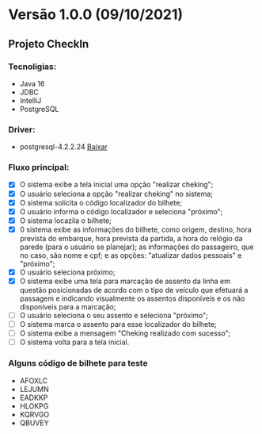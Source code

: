 # Versão 1.0.0 (09/10/2021)

## Projeto CheckIn

### Tecnoligias:

* Java 16
* JDBC
* IntelliJ
* PostgreSQL

### Driver:
- postgresql-4.2.2.24 [Baixar](https://jdbc.postgresql.org/download.html)

### Fluxo principal:

- [X] O sistema exibe a tela inicial uma opção "realizar cheking";
- [X] O usuário seleciona a opção "realizar cheking" no sistema;
- [X] O sistema solicita o código localizador do bilhete;
- [x] O usuário informa o código localizador e seleciona "próximo";
- [x] O sistema locazila o bilhete;
- [X] 0 sistema exibe as informações do bilhete, como origem, destino, hora prevista do embarque, hora prevista da
  partida, a hora do relógio da parede (para o usuário se planejar); as informações do passageiro, que no caso, são nome
  e cpf; e as opções:
  "atualizar dados pessoais" e "próximo";
- [X] O usuário seleciona próximo;
- [X] O sistema exibe uma tela para marcação de assento da linha em questão posicionadas de acordo com o tipo de veículo
  que efetuará a passagem e indicando visualmente os assentos disponíveis e os não disponíveis para a marcação;
- [ ] O usuário seleciona o seu assento e seleciona "próximo";
- [ ] O sistema marca o assento para esse localizador do bilhete;
- [ ] O sistema exibe a mensagem "Cheking realizado com sucesso";
- [ ] O sistema volta para a tela inicial.

### Alguns código de bilhete para teste

- AFOXLC
- LEJUMN
- EADKKP
- HLOKPG
- KQRVGO
- QBUVEY